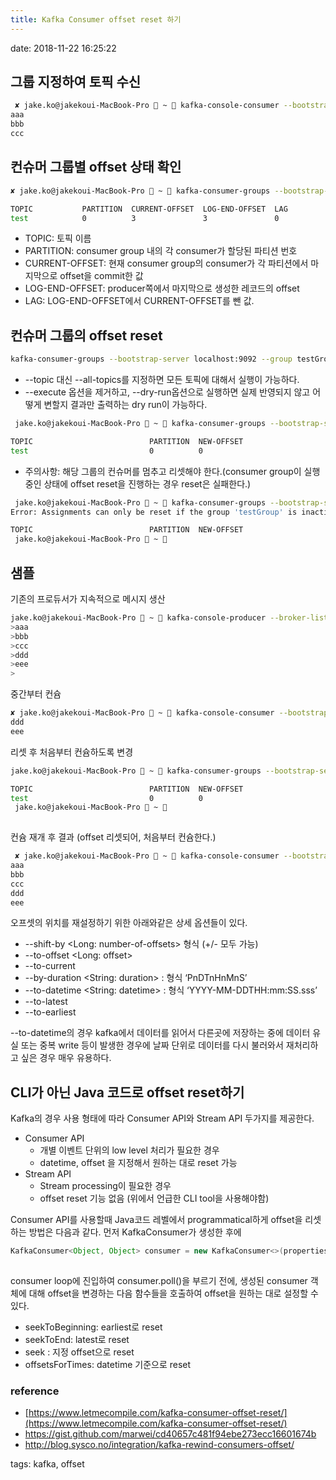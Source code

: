 ```yaml
---
title: Kafka Consumer offset reset 하기
---
```

date: 2018-11-22 16:25:22
## 그룹 지정하여 토픽 수신
```bash
 ✘ jake.ko@jakekoui-MacBook-Pro  ~  kafka-console-consumer --bootstrap-server localhost:9092 --topic test --group testGroup --from-beginning
aaa
bbb
ccc
``` 

## 컨슈머 그룹별 offset 상태 확인
```bash
✘ jake.ko@jakekoui-MacBook-Pro  ~  kafka-consumer-groups --bootstrap-server localhost:9092 --group testGroup --describe

TOPIC           PARTITION  CURRENT-OFFSET  LOG-END-OFFSET  LAG             CONSUMER-ID                                     HOST            CLIENT-ID
test            0          3               3               0               consumer-1-39ea110a-7f65-4ec3-8a9d-22c82d8be469 /172.26.113.148 consumer-1

```
- TOPIC: 토픽 이름
- PARTITION: consumer group 내의 각 consumer가 할당된 파티션 번호
- CURRENT-OFFSET: 현재 consumer group의 consumer가 각 파티션에서 마지막으로 offset을 commit한 값
- LOG-END-OFFSET: producer쪽에서 마지막으로 생성한 레코드의 offset
- LAG: LOG-END-OFFSET에서 CURRENT-OFFSET를 뺀 값.

## 컨슈머 그룹의 offset reset
```bash
kafka-consumer-groups --bootstrap-server localhost:9092 --group testGroup --topic test --reset-offsets --to-earliest --execute

```
- --topic 대신 --all-topics를 지정하면 모든 토픽에 대해서 실행이 가능하다.
- --execute 옵션을 제거하고, --dry-run옵션으로 실행하면 실제 반영되지 않고 어떻게 변할지 결과만 출력하는 dry run이 가능하다.
```bash
 jake.ko@jakekoui-MacBook-Pro  ~  kafka-consumer-groups --bootstrap-server localhost:9092 --group testGroup --topic test --reset-offsets --to-earliest --dry-run

TOPIC                          PARTITION  NEW-OFFSET
test                           0          0

```
- 주의사항: 해당 그룹의 컨슈머를 멈추고 리셋해야 한다.(consumer group이 실행중인 상태에 offset reset을 진행하는 경우 reset은 실패한다.)
```bash
 jake.ko@jakekoui-MacBook-Pro  ~  kafka-consumer-groups --bootstrap-server localhost:9092 --group testGroup --topic test --reset-offsets --to-earliest --dry-run
Error: Assignments can only be reset if the group 'testGroup' is inactive, but the current state is Stable.

TOPIC                          PARTITION  NEW-OFFSET
 jake.ko@jakekoui-MacBook-Pro  ~ 
```

## 샘플
기존의 프로듀서가 지속적으로 메시지 생산
```bash
jake.ko@jakekoui-MacBook-Pro  ~  kafka-console-producer --broker-list localhost:9092 --topic test
>aaa
>bbb
>ccc
>ddd
>eee
>
```

중간부터 컨슘
```bash
✘ jake.ko@jakekoui-MacBook-Pro  ~  kafka-console-consumer --bootstrap-server localhost:9092 --topic test --group testGroup
ddd
eee

```

리셋 후 처음부터 컨슘하도록 변경
```bash
jake.ko@jakekoui-MacBook-Pro  ~  kafka-consumer-groups --bootstrap-server localhost:9092 --group testGroup --topic test --reset-offsets --to-earliest --execute

TOPIC                          PARTITION  NEW-OFFSET
test                           0          0
 jake.ko@jakekoui-MacBook-Pro  ~ 
 
```
컨슘 재개 후 결과 (offset 리셋되어, 처음부터 컨슘한다.)
```bash
 ✘ jake.ko@jakekoui-MacBook-Pro  ~  kafka-console-consumer --bootstrap-server localhost:9092 --topic test --group testGroup
aaa
bbb
ccc
ddd
eee
```
오프셋의 위치를 재설정하기 위한 아래와같은 상세 옵션들이 있다.

- --shift-by <Long: number-of-offsets> 형식 (+/- 모두 가능)
- --to-offset <Long: offset>
- --to-current
- --by-duration <String: duration> : 형식 ‘PnDTnHnMnS’
- --to-datetime <String: datetime> : 형식 ‘YYYY-MM-DDTHH:mm:SS.sss’
- --to-latest
- --to-earliest

--to-datetime의 경우 kafka에서 데이터를 읽어서 다른곳에 저장하는 중에 데이터 유실 또는 중복 write 등이 발생한 경우에 날짜 단위로 데이터를 다시 불러와서 재처리하고 싶은 경우 매우 유용하다.

## CLI가 아닌 Java 코드로 offset reset하기
Kafka의 경우 사용 형태에 따라 Consumer API와 Stream API 두가지를 제공한다.

- Consumer API
  - 개별 이벤트 단위의 low level 처리가 필요한 경우
  - datetime, offset 을 지정해서 원하는 대로 reset 가능
- Stream API
  - Stream processing이 필요한 경우
  - offset reset 기능 없음 (위에서 언급한 CLI tool을 사용해야함)

Consumer API를 사용할때 Java코드 레벨에서 programmatical하게 offset을 리셋하는 방법은 다음과 같다.
먼저 KafkaConsumer가 생성한 후에
```java
KafkaConsumer<Object, Object> consumer = new KafkaConsumer<>(properties, keyDeser, valueDeser);
 
```
consumer loop에 진입하여 consumer.poll()을 부르기 전에, 생성된 consumer 객체에 대해 offset을 변경하는 다음 함수들을 호출하여 offset을 원하는 대로 설정할 수 있다.

- seekToBeginning: earliest로 reset
- seekToEnd: latest로 reset
- seek : 지정 offset으로 reset
- offsetsForTimes: datetime 기준으로 reset


### reference
- [https://www.letmecompile.com/kafka-consumer-offset-reset/](https://www.letmecompile.com/kafka-consumer-offset-reset/)
- https://gist.github.com/marwei/cd40657c481f94ebe273ecc16601674b
- http://blog.sysco.no/integration/kafka-rewind-consumers-offset/


tags: kafka, offset

